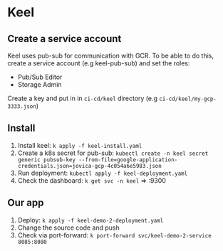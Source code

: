 # Keel

## Create a service account

Keel uses pub-sub for communication with GCR. To be able to do this, create a service account (e.g keel-pub-sub) and
set the roles:
* Pub/Sub Editor
* Storage Admin

Create a key and put in in `ci-cd/keel` directory (e.g `ci-cd/keel/my-gcp-3333.json`)

## Install
1. Install keel: `k apply -f keel-install.yaml`
2. Create a k8s secret for pub-sub: `kubectl create -n keel secret generic pubsub-key --from-file=google-application-credentials.json=jovica-gcp-4c054a6e5983.json`
3. Run deployment: `kubectl apply -f keel-deployment.yaml`
4. Check the dashboard: `k get svc -n keel` => <IP>:9300


## Our app

1. Deploy: `k apply -f keel-demo-2-deployment.yaml`
2. Change the source code and push
3. Check via port-forward: `k port-forward svc/keel-demo-2-service 8085:8080`

